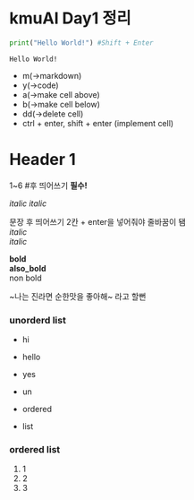 # kmuAI Day1 정리

```python
print("Hello World!") #Shift + Enter
```

    Hello World!
    

- m(->markdown)
- y(->code)
- a(->make cell above)
- b(->make cell below)
- dd(->delete cell)
- ctrl + enter, shift + enter (implement cell)

# Header 1
1~6
#후 띄어쓰기 **필수!**

*italic*
_italic_  

문장 후 띄어쓰기 2칸 + enter을 넣어줘야 줄바꿈이 됌  
*italic*  
_italic_  

**bold**  
__also_bold__  
non bold  

~나는 진라면 순한맛을 좋아해~ 라고 할뻔  

### unorderd list
* hi

* hello

* yes

- un

- ordered

- list

### ordered list
1. 1
2. 2
3. 3
